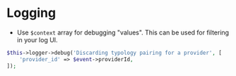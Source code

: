 # Logging

- Use `$context` array for debugging "values". This can be used for filtering in your log UI.
```php
$this->logger->debug('Discarding typology pairing for a provider', [
    'provider_id' => $event->providerId,
]); 
```
